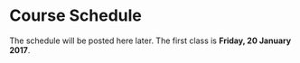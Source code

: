# Course Schedule

The schedule will be posted here later.  The first class is **Friday,
20 January 2017**.

<!--

<table>
<tr bgcolor="#CCC"><td><b>Date</b></td><td><b>Class</b></td><td><b>Due [Friday 6:29pm unless noted]</b></td></tr>
<tr><td>Tuesday, 23 Aug 16</td><td>  <a href="/class1">1. Discrete Math, Proof</a></td><td></td></tr>	  
<tr><td>Thursday, 25 Aug 16</td><td> <a href="/class2">2. Methods of Proof</a>	  </td><td> Registration Survey</td></tr>
<tr><td>Tuesday, 30 Aug 16</td><td>  <a href="/class3">3. Well Ordering Principle</a> </td><td></td></tr>	  
<tr><td>Thursday, 1 Sep 16</td><td>  <a href="/class4">4. Logical Formulas</a></td><td> <a href="/ps/ps1">PS1</a> (MCS Ch 1, classes 1 and 2)</td></tr>
<tr><td>Tuesday, 6 Sep 16</td><td>   <a href="/class5">5. CNF, Quantifiers, and Proofs</a> 	     </td><td></td></tr>	  
<tr><td>Thursday, 8 Sep 16</td><td>  <a href="/class6">6. 3-SAT</a> </td><td> <a href="/ps/ps2">PS2</a> (MCS Ch 2-3.5, classes 3-4)</td></tr>
<tr><td>Tuesday, 13 Sep 16</td><td>  <a href="/class7">7. Sets</a></td><td></td></tr>	  
<tr><td>Thursday, 15 Sep 16</td><td> <a href="/class8">8. Functions and Relations</a></td><td> <a href="/ps/ps3">PS3</a> (MCS Ch 3, classes 5-6)</td></tr>
<tr><td>Tuesday, 20 Sep 16</td><td>  <a href="/class9">9. Cardinality of Finite Sets</a></td><td></td></tr>	  
<tr><td>Thursday, 22 Sep 16</td><td> <a href="/class10">10. Induction</a></td><td> <a href="ps/ps4">PS4</a> (MCS Ch 4.1-4.4, lecture 7-8)</td></tr>
<tr><td>Tuesday, 27 Sep 16</td><td><a href="/class11">11. Strong Induction</a></td><td></td></tr>	  
<tr><td>Thursday, 29 Sep 16</td><td><a href="/class12">12. Review</a></td><td><a href="/ps/ps5">PS5</a> (MCS Ch 4.5, 5, classes 9-10)</td></tr>
<tr><td>Tuesday, 4 Oct 16</td><td colspan=2 bgcolor="#CCC">Reading Days </td></tr>  
<tr><td>Thursday, 6 Oct 16</td><td colspan=2 bgcolor="#FFAAAA"><a href="/exam1solutions/">Exam 1</a> (in class) </td></tr>
<tr><td>Tuesday, 11 Oct 16</td><td> <a href="/class13">13. State Machines</a>	 </td><td></td></tr>	  
<tr><td>Thursday, 13 Oct 16</td><td> <a href="/class14">14. Invariant Principle</a></td><td></td></tr>	  
<tr><td>Tuesday, 18 Oct 16</td><td>  <a href="/class15">15. Stable Matching</a></td><td></td></tr>	  	 
<tr><td>Thursday, 20 Oct 16</td><td bgcolor="#CCC"> No Class</td><td> <a href="/ps/ps6">PS6</a> (MCS Ch 6, class 13-14)</td></tr>
<tr><td>Tuesday, 25 Oct 16</td><td>  <a href="/class16">16. Recursive Data Types</a></td><td></td></tr>	  	
<tr><td>Thursday, 27 Oct 16</td><td> <a href="/class17">17. Structural Induction</a></td><td> <a href="/ps/ps7">PS7</a> (MCS Ch 6.3, class 15) </td><tr>
<tr><td>Tuesday, 1 Nov 16</td><td><a href="/class18">18. Infinite Sets</a></td><td></td></tr>	  
<tr><td>Thursday, 3 Nov 16</td><td><a href="/class19">19. Uncountable Sets</a></td><td> <a href="/ps/ps8">PS8</a> (MCS Ch 7, class 16-17)
<tr><td>Tuesday, 8 Nov 16</td><td><a href="/class20">20. Elections, Review</a></td><td></td></tr>	  	
<tr><td>Thursday, 10 Nov 16</td><td colspan=2 bgcolor="#FFAAAA"> <a href="/exam2solutions/">Exam 2</a> (in class) - covers through PS8</td></tr>
<tr><td>Tuesday, 15 Nov 16</td><td>  <a href="/class21">21. Infinite Infinities</a></td><td></td></tr>	  	
<tr><td>Thursday, 17 Nov 16</td><td> <a href="/class22">22. On Uncomputable Numbers</a></td><td> 
<tr><td>Tuesday, 22 Nov 16</td><td>  <a href="/class23">23. Universal Machines</a></td><td><a href="/ps/ps9">PS9</a> (MCS Ch 8, classes 19-22) (due 6:29pm Wednesday, 23 Nov)</td></tr>
<tr><td>Thursday, 24 Nov 16</td><td colspan=2 bgcolor="#CCC"> Thanksgiving Break</td></tr>
<tr><td>Tuesday, 29 Nov 16</td><td>  <a href="/class24">24. Halting Problems</a></td><td></td></tr>	  
<tr><td>Thursday, 1 Dec 16</td><td>  <a href="/class25">25. Cryptography</a></td><td></td></tr>
<tr><td>Tuesday, 6 Dec 16</td><td>   <a href="/class26">26. Wrap-Up</td><td><a href="/ps/psz">PS&Omega;</a> (Due 4/6 December)</td></tr>	  
	   
<tr><td><b>Saturday, 10 Dec 16</b></td><td colspan=2 bgcolor="#FFAAAA">Final Exam (9am-noon)</td></tr>
</table>
-->
